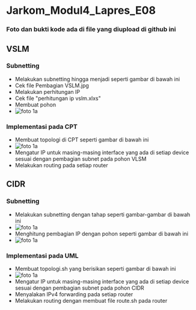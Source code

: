 # Jarkom_Modul4_Lapres_E08
### Foto dan bukti kode ada di file yang diupload di github ini
## VSLM
### Subnetting
- Melakukan subnetting hingga menjadi seperti gambar di bawah ini
- Cek file Pembagian VSLM.jpg
- Melakukan perhitungan IP
- Cek file "perhitungan ip vslm.xlxs"
- Membuat pohon
- ![foto 1a](img/1a.png)

### Implementasi pada CPT
- Membuat topologi di CPT seperti gambar di bawah ini
- ![foto 1a](img/1a.png)
- Mengatur IP untuk masing-masing interface yang ada di setiap device sesuai dengan pembagian subnet pada pohon VLSM
- Melakukan routing pada setiap router

## CIDR
### Subnetting
- Melakukan subnetting dengan tahap seperti gambar-gambar di bawah ini
- ![foto 1a](img/1a.png)
- Menghitung pembagian IP dengan pohon seperti gambar di bawah ini
- ![foto 1a](img/1a.png)

### Implementasi pada UML
- Membuat topologi.sh yang berisikan seperti gambar di bawah ini
- ![foto 1a](img/1a.png)
- Mengatur IP untuk masing-masing interface yang ada di setiap device sesuai dengan pembagian subnet pada pohon CIDR
- Menyalakan IPv4 forwarding pada setiap router
- Melakukan routing dengan membuat file route.sh pada router
